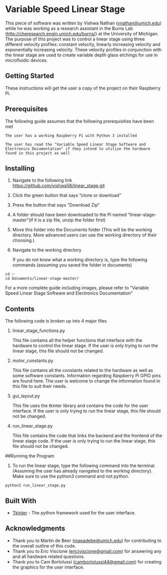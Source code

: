 # Variable Speed Linear Stage

This piece of software was written by Vishwa Nathan (vnathan@umich.edu) while he was working as a research assistant in the Burns Lab (http://cheresearch.engin.umich.edu/burns/) at the University of Michigan. The purpose of this project was to control a linear stage using three different velocity profiles: constant velocity, linearly increasing velocity and exponentially increasing velocity. These velocity profiles in conjunction with the linear stage are used to create variable depth glass etchings for use in microfluidic devices.

## Getting Started

These instructions will get the user a copy of the project on their Raspberry Pi.

## Prerequisites
The following guide assumes that the following prerequisities have been met

```
The user has a working Raspberry Pi with Python 3 installed

The user has read the "Variable Speed Linear Stage Software and Electronics Documentation" if they intend to utilize the hardware found in this project as well

```

## Installing


1. Navigate to the following link
    https://github.com/vishwa58/linear_stage.git
2. Click the green button that says “clone or download”
3. Press the button that says “Download Zip”
4. A folder should have been downloaded to the Pi named “linear-stage-master”(if it is a zip file, unzip the folder first)
5. Move this folder into the Documents folder (This will be the working directory. More advanced users can use the working directory of their choosing.)
6. Navigate to the working directory 

    If you do not know what a working directory is, type the following commands (assuming you saved the folder in documents)

```
cd ~
cd Documents/linear-stage-master/
```


For a more complete guide including images, please refer to "Variable Speed Linear Stage Software and Electronics Documentation" 


## Contents

The following code is broken up into 4 major files
1. linear_stage_functions.py 

    This file contains all the helper functions that interface with the hardware to control the linear stage. If the user is only trying to run the linear stage, this file should not be changed.
2. motor_constants.py

    This file contains all the constants related to the hardware as well as some software constants. Information regarding Raspberry Pi GPIO pins are          found here. The user is welcome to change the information found in this file to suit their needs.
3. gui_layout.py

    This file uses the tkinter library and contains the code for the user interface. If the user is only trying to run the linear stage, this file should not    be changed.
4. run_linear_stage.py

    This file contains the code that links the backend and the frontend of the linear stage code. If the user is only trying to run the linear stage, this file should not be changed.

##Running the Program

1. To run the linear stage, type the following command into the terminal. (Assuming the user has already navigated to the working directory). Make sure to use the python3 command and not python.

```
python3 run_linear_stage.py

```


## Built With

* [Tkinter](https://docs.python.org/3/library/tkinter.html) - The python framework used for the user interface.

## Acknowledgments

* Thank you to Martin de Beer (mapadebe@umich.edu) for contributing to the overall outline of this code.
* Thank you to Eric Viscione (ericjviscione@gmail.com) for answering any and all hardware related questions.
* Thank you to Cam Bortolussi (cambortolussi44@gmail.com) for creating the graphics for the user interface.


